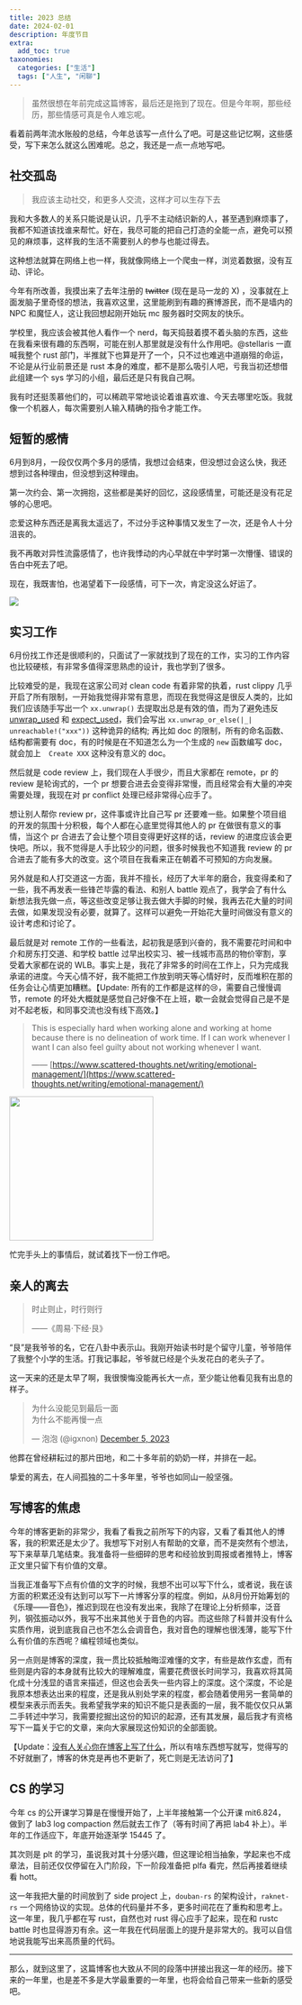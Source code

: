```yaml
---
title: 2023 总结
date: 2024-02-01
description: 年度节目
extra:
  add_toc: true
taxonomies:
  categories: ["生活"]
  tags: ["人生", "闲聊"]
---
```


> 虽然很想在年前完成这篇博客，最后还是拖到了现在。但是今年啊，那些经历，那些情感可真是令人难忘呢。

看着前两年流水账般的总结，今年总该写一点什么了吧。可是这些记忆啊，这些感受，写下来怎么就这么困难呢。总之，我还是一点一点地写吧。

## 社交孤岛

> 我应该主动社交，和更多人交流，这样才可以生存下去

我和大多数人的关系只能说是认识，几乎不主动结识新的人，甚至遇到麻烦事了，我都不知道该找谁来帮忙。好在，我尽可能的把自己打造的全能一点，避免可以预见的麻烦事，这样我的生活不需要别人的参与也能过得去。

这种想法就算在网络上也一样，我就像网络上一个爬虫一样，浏览着数据，没有互动、评论。

今年有所改善，我摸出来了去年注册的 ~~twitter~~ (现在是马一龙的 X) ，没事就在上面发脑子里奇怪的想法，我喜欢这里，这里能刷到有趣的赛博游民，而不是墙内的 NPC 和魔怔人，这让我回想起刚开始玩 mc 服务器时交网友的快乐。

学校里，我应该会被其他人看作一个 nerd，每天捣鼓着摸不着头脑的东西，这些在我看来很有趣的东西啊，可能在别人那里就是没有什么作用吧。@stellaris 一直喊我整个 rust 部门，半推就下也算是开了一个，只不过也难逃中道崩殂的命运，不论是从行业前景还是 rust 本身的难度，都不是那么吸引人吧，亏我当初还想借此组建一个 sys 学习的小组，最后还是只有我自己啊。

我有时还挺羡慕他们的，可以稀疏平常地谈论着谁喜欢谁、今天去哪里吃饭。我就像一个机器人，每次需要别人输入精确的指令才能工作。

## 短暂的感情

6月到8月，一段仅仅两个多月的感情，我想过会结束，但没想过会这么快，我还想到过各种理由，但没想到这种理由。

第一次约会、第一次拥抱，这些都是美好的回忆，这段感情里，可能还是没有花足够的心思吧。

恋爱这种东西还是离我太遥远了，不过分手这种事情又发生了一次，还是令人十分沮丧的。

我不再敢对异性流露感情了，也许我悸动的内心早就在中学时第一次懵懂、错误的告白中死去了吧。

现在，我既害怕，也渴望着下一段感情，可下一次，肯定没这么好运了。

![](sad.png)

## 实习工作

6月份找工作还是很顺利的，只面试了一家就找到了现在的工作，实习的工作内容也比较硬核，有非常多值得深思熟虑的设计，我也学到了很多。

比较难受的是，我现在这家公司对 clean code 有着非常的执着，rust clippy 几乎开启了所有限制，一开始我觉得非常有意思，而现在我觉得这是很反人类的，比如我们应该随手写出一个 `xx.unwrap()` 去提取出总是有效的值，而为了避免违反 [unwrap_used](https://rust-lang.github.io/rust-clippy/master/index.html#/unwrap_used) 和 [expect_used](https://rust-lang.github.io/rust-clippy/master/index.html#/expect_used)，我们会写出 `xx.unwrap_or_else(|_| unreachable!("xxx"))` 这种诡异的结构; 再比如 doc 的限制，所有的命名函数、结构都需要有 doc，有的时候是在不知道怎么为一个生成的 `new` 函数编写 doc，就会加上　`Create XXX` 这种没有意义的 doc。

然后就是 code review 上，我们现在人手很少，而且大家都在 remote，pr 的 review 是轮询式的，一个 pr 想要合进去会变得非常慢，而且经常会有大量的冲突需要处理，我现在对 pr conflict 处理已经非常得心应手了。

想让别人帮你 review pr，这件事或许比自己写 pr 还要难一些。如果整个项目组的开发的氛围十分积极，每个人都在心底里觉得其他人的 pr 在做很有意义的事情，当这个 pr 合进去了会让整个项目变得更好这样的话，review 的进度应该会更快吧。所以，我不觉得是人手比较少的问题，很多时候我也不知道我 review 的 pr 合进去了能有多大的改变。这个项目在我看来正在朝着不可预知的方向发展。

另外就是和人打交道这一方面，我并不擅长，经历了大半年的磨合，我变得柔和了一些，我不再发表一些锋芒毕露的看法、和别人 battle 观点了，我学会了有什么新想法我先做一点，等这些改变足够让我去做大手脚的时候，我再去花大量的时间去做，如果发现没有必要，就算了。这样可以避免一开始花大量时间做没有意义的设计考虑和讨论了。

最后就是对 remote 工作的一些看法，起初我是感到兴奋的，我不需要花时间和中介和房东打交道、和学校 battle 过早出校实习、被一线城市高昂的物价宰割，享受着大家都在说的 WLB。事实上是，我花了非常多的时间在工作上，只为完成我承诺的进度。今天心情不好，我不能把工作放到明天等心情好时，反而堆积在那的任务会让心情更加糟糕。【Update: 所有的工作都是这样的😢，需要自己慢慢调节，remote 的坏处大概就是感觉自己好像不在上班，歇一会就会觉得自己是不是对不起老板，和同事交流也没有线下高效。】

> This is especially hard when working alone and working at home because there is no delineation of work time. If I can work whenever I want I can also feel guilty about not working whenever I want.
>
> —— [https://www.scattered-thoughts.net/writing/emotional-management/](https://www.scattered-thoughts.net/writing/emotional-management/)

<img src="chat.png" width=256 />

忙完手头上的事情后，就试着找下一份工作吧。

## 亲人的离去

> 时止则止，时行则行
>
> ——《周易·下经·艮》

“艮”是我爷爷的名，它在八卦中表示山。我刚开始读书时是个留守儿童，爷爷陪伴了我整个小学的生活。打我记事起，爷爷就已经是个头发花白的老头子了。

这一天来的还是太早了啊，我很懊悔没能再长大一点，至少能让他看见我有出息的样子。

<blockquote class="twitter-tweet"><p lang="zh" dir="ltr">为什么没能见到最后一面<br>为什么不能再慢一点</p>&mdash; 泡泡 (@igxnon) <a href="https://twitter.com/igxnon/status/1731995045568610587?ref_src=twsrc%5Etfw">December 5, 2023</a></blockquote> <script async src="https://platform.twitter.com/widgets.js" charset="utf-8"></script>

他葬在曾经耕耘过的那片田地，和二十多年前的奶奶一样，并排在一起。

挚爱的离去，在人间孤独的二十多年里，爷爷也如同山一般坚强。

## 写博客的焦虑

今年的博客更新的非常少，我看了看我之前所写下的内容，又看了看其他人的博客，我的积累还是太少了。我想写下对别人有帮助的文章，而不是突然有个想法，写下来草草几笔结束。我准备将一些细碎的思考和经验放到周报或者推特上，博客正文里只留下有价值的文章。

当我正准备写下点有价值的文字的时候，我想不出可以写下什么，或者说，我在该方面的积累还没有达到可以写下一片博客分享的程度。例如，从8月份开始筹划的《乐理——音色》，推迟到现在也没有发出来，我除了在理论上分析频率，泛音列，钢弦振动以外，我写不出来其他关于音色的内容。而这些除了科普并没有什么实质作用，说到底我自己也不怎么会调音色，我对音色的理解也很浅薄，能写下什么有价值的东西呢？编程领域也类似。

另一点则是博客的深度，我一贯比较抵触晦涩难懂的文字，有些是故作玄虚，而有些则是内容的本身就有比较大的理解难度，需要花费很长时间学习，我喜欢将其简化成十分浅显的语言来描述，但这也会丢失一些内容上的深度。这个深度，不论是我原本想表达出来的程度，还是我从别处学来的程度，都会随着使用另一套简单的模型来表示而丢失。我希望我学来的知识不能只是表面的一层，我不能仅仅只从第二手转述中学习，我需要挖掘出这份的知识的起源，还有其发展，最后我才有资格写下一篇关于它的文章，来向大家展现这份知识的全部面貌。

【Update：[没有人关心你在博客上写了什么](https://www.alexmolas.com/2023/07/15/nobody-cares-about-your-blog.html)，所以有啥东西想写就写，觉得写的不好就删了，博客的休克是再也不更新了，死亡则是无法访问了】

## CS 的学习

今年 cs 的公开课学习算是在慢慢开始了，上半年接触第一个公开课 mit6.824，做到了 lab3 log compaction 然后就去工作了（等有时间了再把 lab4 补上）。半年的工作适应下，年底开始逐渐学 15445 了。

其次则是 plt 的学习，虽说我对其十分感兴趣，但这理论相当抽象，学起来也不成章法，目前还仅仅停留在入门阶段，下一阶段准备把 plfa 看完，然后再接着继续看 hott。

这一年我把大量的时间放到了 side project 上，`douban-rs` 的架构设计，`raknet-rs` 一个网络协议的实现。总体的代码量并不多，更多时间花在了重构和思考上。这一年里，我几乎都在写 rust，自然也对 rust 得心应手了起来，现在和 rustc battle 时也显得游刃有余。这一年我在代码层面上的提升是非常大的。我可以自信地说我能写出来高质量的代码。

---

那么，就到这里了，这篇博客也大致从不同的段落中拼接出我这一年的经历。接下来的一年里，也是差不多是大学最重要的一年里，也将会给自己带来一些新的感受吧。